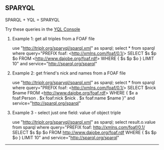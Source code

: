 SPARYQL
-------

SPARQL + YQL = SPARYQL

Try these queries in the [YQL Console][1]

1.  Example 1: get all triples from a FOAF file

    use "http://triplr.org/sparyql/sparql.xml" as sparql;
    select * from sparql where query="PREFIX foaf: &lt;http://xmlns.com/foaf/0.1/&gt; SELECT $s $p $o FROM &lt;http://www.dajobe.org/foaf.rdf&gt; WHERE { $s $p $o } LIMIT 10"
      and service="http://sparql.org/sparql"

2.  Example 2: get friend's nick and names from a FOAF file

    use "http://triplr.org/sparyql/sparql.xml" as sparql;
    select * from sparql where query="PREFIX foaf: &lt;http://xmlns.com/foaf/0.1/&gt; SELECT $nick $name FROM &lt;http://www.dajobe.org/foaf.rdf&gt; WHERE { $x a foaf:Person . $x foaf:nick $nick . $x foaf:name $name }"
      and service="http://sparql.org/sparql"

3.  Example 3 - select just one field: value of object triple

    use "http://triplr.org/sparyql/sparql.xml" as sparql;
    select result.o.value from sparql where query="PREFIX foaf: <http://xmlns.com/foaf/0.1/> SELECT $s $p $o FROM <http://www.dajobe.org/foaf.rdf> WHERE { $s $p $o } LIMIT 10"
      and service="http://sparql.org/sparql"

***

  [1]: http://developer.yahoo.com/yql/console/
